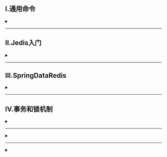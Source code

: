 ## I.通用命令
<details>
<summary> </summary>

查看命令：`help @generic`  `help command`

### 常用命令
1. `KEYS pattern`：查看复合模板的所有key
2. `DEL key1,key2...`：删除key
3. `EXISTS key`：判断key是否存在
4. `EXPIRE key seconds`：给key设置有效期，到期会自动删除key
5. `TTL key`：查看key剩余有效期    

#### String类型
 <details>
<summary> </summary>

**常见命令**
1. `SET` 添加或修改已经存在的一个·String类型键值对
2. `GET` 根据key获取string类型的value
3. `MSET` 批量添加多个String类型键值对
4. `MEGT` 根据多个KEY获取value
5. `INCR` 让一个整型key自增1
6. `INCRBY` 让一个整型key自增并且指定步长
7. `INCRBYFLOAT` 让一个浮点类型数字自增并指定步长
8. `SETNX` 添加一个string类型键值对，前提是key不存在
9. `SETEX` 添加一个string类型键值对且指定有效期

</details>

#### Hash类型
<details>
<summary> </summary>

Hash的value是无序字典，可以将对象中的每个字段单独存储
**常见命令**
1. `HSET key field value` 添加或修改已经存在的一个hash类型键值对
2. `HGET` 根据key获取hash类型key的field的value
3. `HMSET` 批量添加多个hash类型key的field的value
4. `HMEGT` 根据多个KEY获取key的field的value
5. `HINCRBY` 让一个hash的key的字段自增并且指定步长
6. `HSETNX` 添加一个hash类型key的field的value，前提是key不存在

</details>

#### List类型
<details>
<summary> </summary>

可看作一个双向链表结构，支持正反向检索
**常用命令**
1. `LPUSH key elment` ... 向列表左(L改R即右侧)侧插入元素
2. `LPOP key` 移除并返回左(L改R即右侧)侧第一个元素
3. `LRANGE key star end` 返回一段索引内的所有元素
4. `BLPOP\BRPOP` 类似LPOP，但没有元素时等待指定时间
</details>

#### Set类型
<details>
<summary> </summary>

类似Java中的HashSet，可以看作是一个value为null的HashMap
**常用命令**
1. `SADD` 向set中添加元素
2. `SREM` 移除set中的指定元素
3. `SCARD` 返回set中元素数
4. `SISMEMBER` 判断一个元素是否在set中
5. `SMEMBERS` 获取set中所有元素
6. `SINTER` 求两集合交集
7. `SDIFF` 求两集合差集
8. `SUNION` 求两集合并集
</details>

#### SortedSet类型
<details>
<summary> </summary>

可排序的Set集合,每个元素又score值靠该值排序

**常用命令**
1. `ZADD` 添加元素
2. `ZREM` 删除元素
3. `ZSCORE` 获取指定元素score值
4. `ZRANK` 获取指定元素排名
5. `ZCARD` 获取元素个数
6. `ZCOUNT` 统计score值在指定范围内的所有元素个数
7. `ZRANGE` 获取排序后指定排名内的元素  
所有的排名默认升序，在命令Z后添加REV则为降序
</details>

</details>

---

## II.Jedis入门

<details>
<summary> </summary>

所需依赖
```
<dependency>
    <groupId>redis.clients</groupId>
    <artifactId>jedis</artifactId>
    <version>3.7.0</version>
</dependency>
```

建立连接池
```java
public class JedisConnectionFactory {
    private static final JedisPool jedisPool; //连接池
    static {
        //配置连接池
        JedisPoolConfig poolConfig=new JedisPoolConfig();
        //最大连接数
        poolConfig.setMaxTotal(8);
        //最大空闲连接
        poolConfig.setMaxIdle(8);
        //最小空闲连接
        poolConfig.setMinIdle(0);
        //等待时长，当连接池没有连接池可用时，等待的时常
        poolConfig.setMaxWaitMillis(1000);
        //创建连接池对象
        jedisPool=new JedisPool(poolConfig,"192.168.52.129",6379,1000,"123456");
    }
    public static Jedis getJedis(){
        return jedisPool.getResource();
    }
}
```
使用
```java
public class JedisTest {
    private Jedis jedis;

    @BeforeEach
    void setUp(){
        jedis = JedisConnectionFactory.getJedis();//建立连接
        jedis.auth("123456");
        jedis.select(0);//选择库
    }

    @Test
    void testString(){
        String result=jedis.set("name","asd");
        String name=jedis.get("name");
        System.out.println(name);
    }

    @AfterEach
    void tearDown(){
        if(jedis!=null){
            jedis.close();
        }
    }
}

```

</details>

---

## III.SpringDataRedis

<details>
<summary> </summary>

SpringData时Spring中数据操作模块，包含对各种数据库的集成，其中对Redis的集成模块为SpringDataRedis
- 提供了对不同Redis客户端(Lettuce和Jedis)的整合
- 提供了RedisTemplate统一API来操作Redis
- 支持基于JDK、JSON、字符串、spring对象的数据序列号以及反序列化

**操作步骤**
1. 导入依赖
2. 配置Redis数据源
3. 编写配置类，创建RedisTemplate对象
4. 通过RedisTeamlate对象操作Redis


**依赖**
<details>
<summary> </summary>

```xml
<dependency>
    <groupId>org.apache.commons</groupId>
    <artifactId>commons-pool2</artifactId>
</dependency>
<dependency>
    <groupId>org.springframework.boot</groupId>
    <artifactId>spring-boot-starter-data-redis</artifactId>
</dependency>

<!-- 自定义序列化相关依赖 -->
<dependency>
    <groupId>com.fasterxml.jackson.core</groupId>
    <artifactId>jackson-databind</artifactId>
</dependency>
```

</details>

**连接池配置**
<details>
<summary> </summary>

```yaml
spring:
  data: #springboot 3.0后层级为spring>data>redis>host
    redis:
      host: 192.168.52.129
      port: 6379
      password: 123456
      lettuce:
         pool:
           max-active: 8 #最大连接
           max-idle: 8 #最大空闲连接
           min-idel: 0 #最小空闲连接
           max-wait: 100ms #连接等待时间
```

</details>

### 初始化配置类
```java
@Configuration
public class RedisConfiguration {
    public RedisTemplate redisTemplate(RedisConnectionFactory redisConnectionFactory){
        RedisTemplate redisTemplate=new RedisTemplate<>();
        //设置redis的连接工厂对象
        redisTemplate.setConnectionFactory(redisConnectionFactory);
        //设置redis key序列化器
        redisTemplate.setKeySerializer(new StringRedisSerializer());
        return  redisTemplate;
    }
}

```


### RedisTemplate工具类
对数据库操作借用该工具类方法即可
![](/img/Redis/redisTemplate.png)


**StringRedisTemplate**
将key与value序列化成String类型
- 对于对象序列化以及反序列化需要手动进行
  - 该部分可以借用ObjectMapper序列化工具
    ```java
    private static final ObjectMapper mapper=new ObjectMapper();//json序列化处理工具
    @Test
    void testSaveUser() throws JsonProcessingException {
        String json =mapper.writeValueAsString(new User("虎哥",21));//手动序列化
        stringRedisTemplate.opsForValue().set("user:200",json);
        String jsonUser=stringRedisTemplate.opsForValue().get("user:200"); 
        User userl=mapper.readValue(jsonUser,User.class);//反序列化
        System.out.println(userl);
    }
    ```


</details>


---

## IV.事务和锁机制

<details>
<summary> </summary>

> - Redis事务是一个单独的隔离操作：事物中的所有命令都会序列化、按顺序地执行。事务在执行的过程中，不会被其他客户端发送来的命令请求打断
> - Redis事务的主要作用就是串联多个命令防止别的命令插队

### 4.1 Multi、Exec、discard
从输入`Multi`开始，输入的命令都会依次进入命令队列中，但不会执行，直到输入`Exec`，redis会将之前的命令队列中的命令依次执行。组队的过程中可以通过`discard`来放弃组队
![图片均来源于尚硅谷](/img/Redis/Multi.png)

### 4.2 事务错误处理
- 组队中某个命令出现了报告错误，执行时整个的所有队列都会被取消
- 如果执行阶段某个命令出现了错误，则只有报错的命令不会被执行，而其他命令都会执行，不会回滚

### 4.3 事务冲突问题
![](/img/Redis/task_question.png)

#### 4.3.1 悲观锁
- 每次去拿数据时都认为别人会修改，所以每次在拿到数据的时候都会上锁，这样别人想拿这个数据就会block，直到它拿到锁。
![](/img/Redis/Pessimistic_lock.png)

#### 4.3.2 乐观锁
- 每次拿数据时候都认为别人不会修改，所以不会上锁，但在更新的时候判断一下在此期间有没有去更新这个数据，可以使用版本号等机制
- 乐观锁适用于多读的应用类型，这样可以提高吞吐量
- Redis就是利用这种check-and-set机制实现事务的
![](/img/Redis/Optimis_lock.png)

**实现** 
- **WATCH key [key..]**  
在执行multi之前，先执行watch key1 [key2]，可以监视一个/多个key，如果在事务执行之前这个key被其他命令所改动，那么事务将被打断
- **unwatch**  
  取消监视

#### 4.3.3 库存遗留问题
- 单纯的乐观锁导致库存因版本号不同而无法修改，而请求消息已经被消费，实际减少库存量与请求量不相符
- 如2000个请求对500库存进行减-1操作，最终库存不为0

**解决方法**  
使用`LUA`脚本
- Lua是一个小巧的脚本语言，Lua脚本可以很容易被C/C++代码调用，也可以反过来调用C/C++的函数
- 一般作为嵌入式脚本语言
- 在Rides中可以将复杂的或者多步的redis操作写为一个脚本，一次提交给redis执行，减少反复连接redis的次数，提升性能

利用Redis单线程的特性，将多个命令集合成一个，不会被打断，从而解决乐观锁并发问题

#### 4.3.4 Redis事务三特性
- 单独的隔离操作
- 事务中的所有命令都会序列化、按顺序的执行。事务在执行的过程中，不会被其他客户端发送来的命令请求打断
- 没有隔离级别的概念
- 队列中的命令没有提交之前都不会实际被执行，因为事务提交前任何指令都不会被实际执行
- 不保证原子性
- 事务中如果有一条命令执行失败，其后的命令仍然会被执行，无回滚

</details>

---

<details>
<summary> </summary>

</details>

---

<details>
<summary> </summary>

</details>

